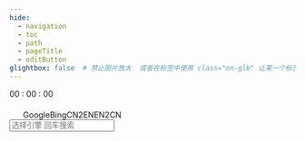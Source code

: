 ```yaml
---
hide:
  - navigation
  - toc
  - path
  - pageTitle
  - editButton
glightbox: false  # 禁止图片放大  或者在标签中使用 class="on-glb" 让某一个标签允许放大(off-glb)
---
```


<style>
  .md-typeset h1,
  .md-content__button {
    font-size: 0px;
    color: rgb(0,0,0,0);
    line-height: 0;
    margin: 0 0 0 0;
  }

  .md-content__inner{
    padding-top: 0em;
  }

  .md-content{
    margin-top:80px;
  }

  /* 默认不修改背景 */
  /* body {
    background-image: url("../images/home/DSC_2943.JPG");
    background-size: cover;              
    background-repeat: no-repeat;
    background-position: center center;  
    background-attachment: fixed;        
    background-color: #000;              
  }

  .md-header,
  .md-footer {
    background: rgba(255, 255, 255, 0);      
    backdrop-filter: blur(1px);               
    -webkit-backdrop-filter: blur(1px);       
    box-shadow: 0 4px 30px rgba(0, 0, 0, 0); 
  }

  .md-footer-meta {
    background: rgba(255, 255, 255, 0.5);
    backdrop-filter: blur(3px);           
    -webkit-backdrop-filter: blur(3px);   
    box-shadow: 0 4px 30px rgba(0, 0, 0, 0);
  }

  .md-tabs , [data-md-color-primary=black] .md-header , [data-md-color-primary=black] .md-tabs{
    background-color: transparent;
  }

  .md-copyright__highlight {
    color: #000;
  }

  .md-social__link svg {
    fill: rgb(0 0 0);
  }

  .md-footer, .md-footer-meta { 
  display: block; 
  } */

  /* 当视口宽度小于1220px时隐藏 */
  @media (max-width: 1219px) {
    .md-footer, .md-footer-meta { 
      display: none;
    }
  }
</style>
<link rel="stylesheet" href="/stylesheets/index.css">

<!--    时间    -->
<div class="time">
<!-- <h2>你现在有多悲伤，就证明你曾经拥有多少爱</h2> -->

  <div class="solar-time" id="solarTime"></div>
  <div class="clock-time">
    <span id="hourTime" class="clock-font">00</span>
    <span class="colon">:</span>
    <span id="minuteTime" class="clock-font">00</span>
    <span class="colon">:</span>
    <span id="secondTime" class="clock-font">00</span>
  </div>
</div>



<!-- 搜索引擎按钮 -->
<div class="search-container" onselectstart="return false">
  <ul class="search-engine-buttons" style="margin-left: 0;display: flex; list-style: none;margin:20px  0 0 0;">
    <li class ="search-englne-text" data-engine="google" style="margin-left: 0px">Google</li>
    <li class ="search-englne-text" data-engine="bing" style="margin-left: 0px">Bing</li>
    <li class ="search-englne-text" data-engine="CN2EN" style="margin-left: 0px">CN2EN</li>
    <li class ="search-englne-text" data-engine="EN2CN" style="margin-left: 0px">EN2CN</li>
  </ul>
</div>

<!-- 搜索输入框 -->
<div class="input-container">
  <input type="text" id="search-input" placeholder="选择引擎 回车搜索" class="gradient-input" />
</div>

<script type="text/javascript" src="./javascripts/index.js"></script>


